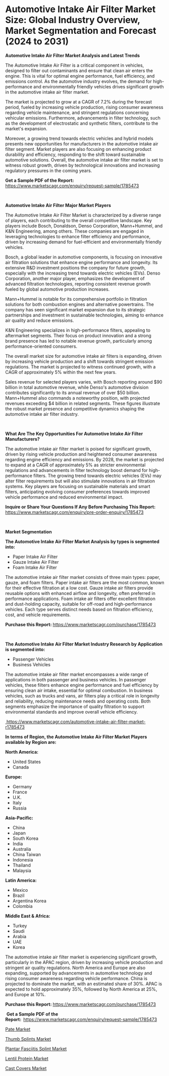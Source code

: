 <p><h1>Automotive Intake Air Filter Market Size: Global Industry Overview, Market Segmentation and Forecast (2024 to 2031)</h1></p><p><strong>Automotive Intake Air Filter Market Analysis and Latest Trends</strong></p>
<p><p>The Automotive Intake Air Filter is a critical component in vehicles, designed to filter out contaminants and ensure that clean air enters the engine. This is vital for optimal engine performance, fuel efficiency, and emissions control. As the automotive industry evolves, the demand for high-performance and environmentally friendly vehicles drives significant growth in the automotive intake air filter market.</p><p>The market is projected to grow at a CAGR of 7.2% during the forecast period, fueled by increasing vehicle production, rising consumer awareness regarding vehicle maintenance, and stringent regulations concerning vehicular emissions. Furthermore, advancements in filter technology, such as the development of electrostatic and synthetic filters, contribute to the market's expansion. </p><p>Moreover, a growing trend towards electric vehicles and hybrid models presents new opportunities for manufacturers in the automotive intake air filter segment. Market players are also focusing on enhancing product durability and efficiency, responding to the shift toward sustainable automotive solutions. Overall, the automotive intake air filter market is set to witness robust growth, driven by technological innovations and increasing regulatory pressures in the coming years.</p></p>
<p><strong>Get a Sample PDF of the Report:&nbsp;</strong> <a href="https://www.marketscagr.com/enquiry/request-sample/1785473?utm_campaign=1261&utm_medium=2&utm_source=Github&utm_content=ia&utm_term=08102024&utm_id=automotive-intake-air-filter">https://www.marketscagr.com/enquiry/request-sample/1785473</a></p>
<p>&nbsp;</p>
<p><strong>Automotive Intake Air Filter Major Market Players</strong></p>
<p><p>The Automotive Intake Air Filter Market is characterized by a diverse range of players, each contributing to the overall competitive landscape. Key players include Bosch, Donaldson, Denso Corporation, Mann+Hummel, and K&N Engineering, among others. These companies are engaged in leveraging technologies to enhance filter efficiency and performance, driven by increasing demand for fuel-efficient and environmentally friendly vehicles.</p><p>Bosch, a global leader in automotive components, is focusing on innovative air filtration solutions that enhance engine performance and longevity. Its extensive R&D investment positions the company for future growth, especially with the increasing trend towards electric vehicles (EVs). Denso Corporation, another major player, emphasizes the development of advanced filtration technologies, reporting consistent revenue growth fueled by global automotive production increases.</p><p>Mann+Hummel is notable for its comprehensive portfolio in filtration solutions for both combustion engines and alternative powertrains. The company has seen significant market expansion due to its strategic partnerships and investment in sustainable technologies, aiming to enhance air quality and reduce emissions.</p><p>K&N Engineering specializes in high-performance filters, appealing to aftermarket segments. Their focus on product innovation and a strong brand presence has led to notable revenue growth, particularly among performance-oriented consumers.</p><p>The overall market size for automotive intake air filters is expanding, driven by increasing vehicle production and a shift towards stringent emission regulations. The market is projected to witness continued growth, with a CAGR of approximately 5% within the next few years.</p><p>Sales revenue for selected players varies, with Bosch reporting around $90 billion in total automotive revenue, while Denso's automotive division contributes significantly to its annual revenue of over $50 billion. Mann+Hummel also commands a noteworthy position, with projected revenues exceeding $4 billion in related segments. These figures illustrate the robust market presence and competitive dynamics shaping the automotive intake air filter industry.</p></p>
<p>&nbsp;</p>
<p><strong>What Are The Key Opportunities For Automotive Intake Air Filter Manufacturers?</strong></p>
<p><p>The automotive intake air filter market is poised for significant growth, driven by rising vehicle production and heightened consumer awareness regarding engine efficiency and emissions. By 2028, the market is projected to expand at a CAGR of approximately 5% as stricter environmental regulations and advancements in filter technology boost demand for high-performance filters. The growing trend towards electric vehicles (EVs) may alter filter requirements but will also stimulate innovations in air filtration systems. Key players are focusing on sustainable materials and smart filters, anticipating evolving consumer preferences towards improved vehicle performance and reduced environmental impact.</p></p>
<p><strong>Inquire or Share Your Questions If Any Before Purchasing This Report:</strong> <a href="https://www.marketscagr.com/enquiry/pre-order-enquiry/1785473?utm_campaign=1261&utm_medium=2&utm_source=Github&utm_content=ia&utm_term=08102024&utm_id=automotive-intake-air-filter">https://www.marketscagr.com/enquiry/pre-order-enquiry/1785473</a></p>
<p>&nbsp;</p>
<p><strong>Market Segmentation</strong></p>
<p><strong>The Automotive Intake Air Filter Market Analysis by types is segmented into:</strong></p>
<p><ul><li>Paper Intake Air Filter</li><li>Gauze Intake Air Filter</li><li>Foam Intake Air Filter</li></ul></p>
<p><p>The automotive intake air filter market consists of three main types: paper, gauze, and foam filters. Paper intake air filters are the most common, known for their effective filtration at a low cost. Gauze intake air filters provide reusable options with enhanced airflow and longevity, often preferred in performance applications. Foam intake air filters offer excellent filtration and dust-holding capacity, suitable for off-road and high-performance vehicles. Each type serves distinct needs based on filtration efficiency, cost, and vehicle requirements.</p></p>
<p><strong>Purchase this Report:&nbsp;</strong><a href="https://www.marketscagr.com/purchase/1785473?utm_campaign=1261&utm_medium=2&utm_source=Github&utm_content=ia&utm_term=08102024&utm_id=automotive-intake-air-filter">https://www.marketscagr.com/purchase/1785473</a></p>
<p>&nbsp;</p>
<p><strong>The Automotive Intake Air Filter Market Industry Research by Application is segmented into:</strong></p>
<p><ul><li>Passenger Vehicles</li><li>Business Vehicles</li></ul></p>
<p><p>The automotive intake air filter market encompasses a wide range of applications in both passenger and business vehicles. In passenger vehicles, these filters enhance engine performance and fuel efficiency by ensuring clean air intake, essential for optimal combustion. In business vehicles, such as trucks and vans, air filters play a critical role in longevity and reliability, reducing maintenance needs and operating costs. Both segments emphasize the importance of quality filtration to support environmental standards and improve overall vehicle efficiency.</p></p>
<p><a href="https://www.marketscagr.com/automotive-intake-air-filter-market-r1785473?utm_campaign=1261&utm_medium=2&utm_source=Github&utm_content=ia&utm_term=08102024&utm_id=automotive-intake-air-filter">&nbsp;https://www.marketscagr.com/automotive-intake-air-filter-market-r1785473</a></p>
<p><strong>In terms of Region, the Automotive Intake Air Filter Market Players available by Region are:</strong></p>
<p>
    <p> <strong> North America: </strong>
        <ul>
            <li>United States</li>
            <li>Canada</li>
        </ul>
        </p> 
    <p> <strong> Europe: </strong>
        <ul>
            <li>Germany</li>
            <li>France</li>
            <li>U.K.</li>
            <li>Italy</li>
            <li>Russia</li>
        </ul>
        </p> 
    <p> <strong> Asia-Pacific: </strong>
        <ul>
            <li>China</li>
            <li>Japan</li>
            <li>South Korea</li>
            <li>India</li>
            <li>Australia</li>
            <li>China Taiwan</li>
            <li>Indonesia</li>
            <li>Thailand</li>
            <li>Malaysia</li>
        </ul>
        </p> 
    <p> <strong> Latin America: </strong>
        <ul>
            <li>Mexico</li>
            <li>Brazil</li>
            <li>Argentina Korea</li>
            <li>Colombia</li>
        </ul>
        </p> 
    <p> <strong> Middle East & Africa: </strong>
        <ul>
            <li>Turkey</li>
            <li>Saudi</li>
            <li>Arabia</li>
            <li>UAE</li>
            <li>Korea</li>
        </ul>
    </p>
    </p>
<p><p>The automotive intake air filter market is experiencing significant growth, particularly in the APAC region, driven by increasing vehicle production and stringent air quality regulations. North America and Europe are also expanding, supported by advancements in automotive technology and rising consumer awareness regarding vehicle performance. China is projected to dominate the market, with an estimated share of 30%. APAC is expected to hold approximately 35%, followed by North America at 25%, and Europe at 10%.</p></p>
<p><strong>Purchase this Report: </strong><a href="https://www.marketscagr.com/purchase/1785473?utm_campaign=1261&utm_medium=2&utm_source=Github&utm_content=ia&utm_term=08102024&utm_id=automotive-intake-air-filter">https://www.marketscagr.com/purchase/1785473</a></p>
<p>&nbsp;<strong>Get a Sample PDF of the Report:&nbsp;&nbsp;</strong><a href="https://www.marketscagr.com/enquiry/request-sample/1785473?utm_campaign=1261&utm_medium=2&utm_source=Github&utm_content=ia&utm_term=08102024&utm_id=automotive-intake-air-filter">https://www.marketscagr.com/enquiry/request-sample/1785473</a></p>
<p><strong></strong></p>
<p><p><a href="https://issuu.com/reportprime-2/docs/pate-market-size-2030.pptx_5109c5ee85c59a?utm_campaign=1261&utm_medium=2&utm_source=Github&utm_content=ia&utm_term=08102024&utm_id=automotive-intake-air-filter">Pate Market</a></p><p><a href="https://www.linkedin.com/pulse/thumb-splints-market-velocity-64-cagr-trajectory-2024-2031-7gbuc?utm_campaign=1261&utm_medium=2&utm_source=Github&utm_content=ia&utm_term=08102024&utm_id=automotive-intake-air-filter">Thumb Splints Market</a></p><p><a href="https://www.linkedin.com/pulse/market-leaders-laggards-global-plantar-fasciitis-splint-trends-fpa0c?utm_campaign=1261&utm_medium=2&utm_source=Github&utm_content=ia&utm_term=08102024&utm_id=automotive-intake-air-filter">Plantar Fasciitis Splint Market</a></p><p><a href="https://issuu.com/reportprime-2/docs/lentil-protein-market-size-2030.ppt_d605ec7a425d73?utm_campaign=1261&utm_medium=2&utm_source=Github&utm_content=ia&utm_term=08102024&utm_id=automotive-intake-air-filter">Lentil Protein Market</a></p><p><a href="https://www.linkedin.com/pulse/cast-covers-market-evolution-regional-adaptations-innovation-bdejc?utm_campaign=1261&utm_medium=2&utm_source=Github&utm_content=ia&utm_term=08102024&utm_id=automotive-intake-air-filter">Cast Covers Market</a></p></p>